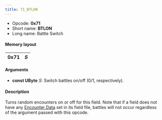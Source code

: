 ```yaml
---
title: 71_BTLON
---
```


- Opcode: **0x71**
- Short name: **BTLON**
- Long name: Battle Switch

#### Memory layout

| 0x71 | *S* |
|------|-----|

#### Arguments

- **const UByte** *S*: Switch battles on/off (0/1, respectively).

#### Description

Turns random encounters on or off for this field. Note that if a field does not have any [Encounter Data](../../Encounter) set in its field file, battles will not occur regardless of the argument passed with this opcode.
